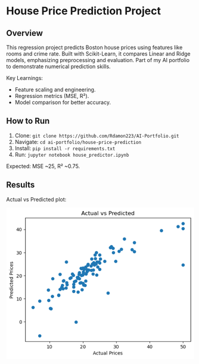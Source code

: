 # House Price Prediction Project

## Overview
This regression project predicts Boston house prices using features like rooms and crime rate. Built with Scikit-Learn, it compares Linear and Ridge models, emphasizing preprocessing and evaluation. Part of my AI portfolio to demonstrate numerical prediction skills.

Key Learnings:
- Feature scaling and engineering.
- Regression metrics (MSE, R²).
- Model comparison for better accuracy.

## How to Run
1. Clone: `git clone https://github.com/Rdamon223/AI-Portfolio.git`
2. Navigate: `cd ai-portfolio/house-price-prediction`
3. Install: `pip install -r requirements.txt`
4. Run: `jupyter notebook house_predictor.ipynb`

Expected: MSE ~25, R² ~0.75.

## Results
Actual vs Predicted plot:

![Actual vs Predicted](actual_vs_predicted.png)